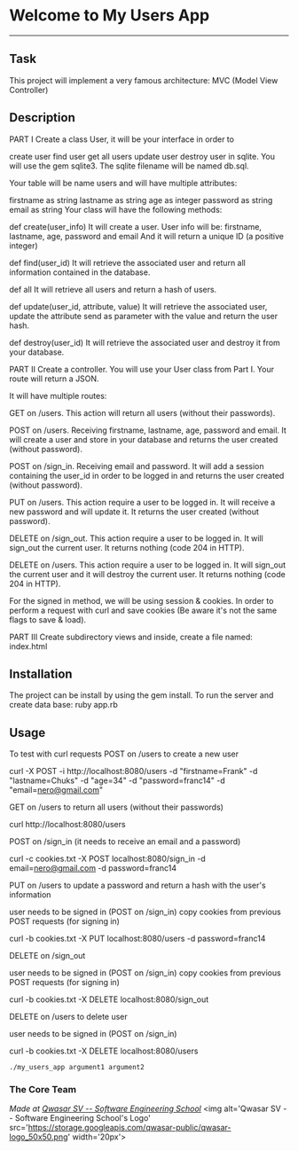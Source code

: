 # Welcome to My Users App
***

## Task
This project will implement a very famous architecture: MVC (Model View Controller)

## Description
PART I
Create a class User, it will be your interface in order to

create user
find user
get all users
update user
destroy user in sqlite.
You will use the gem sqlite3.
The sqlite filename will be named db.sql.

Your table will be name users and will have multiple attributes:

firstname as string
lastname as string
age as integer
password as string
email as string
Your class will have the following methods:

def create(user_info)
It will create a user. User info will be: firstname, lastname, age, password and email
And it will return a unique ID (a positive integer)

def find(user_id)
It will retrieve the associated user and return all information contained in the database.

def all
It will retrieve all users and return a hash of users.

def update(user_id, attribute, value)
It will retrieve the associated user, update the attribute send as parameter with the value and return the user hash.

def destroy(user_id)
It will retrieve the associated user and destroy it from your database.


PART II
Create a controller. You will use your User class from Part I. Your route will return a JSON.

It will have multiple routes:

GET on /users. This action will return all users (without their passwords).

POST on /users. Receiving firstname, lastname, age, password and email. It will create a user and store in your database and returns the user created (without password).

POST on /sign_in. Receiving email and password. It will add a session containing the user_id in order to be logged in and returns the user created (without password).

PUT on /users. This action require a user to be logged in. It will receive a new password and will update it. It returns the user created (without password).

DELETE on /sign_out. This action require a user to be logged in. It will sign_out the current user. It returns nothing (code 204 in HTTP).

DELETE on /users. This action require a user to be logged in. It will sign_out the current user and it will destroy the current user. It returns nothing (code 204 in HTTP).

For the signed in method, we will be using session & cookies. In order to perform a request with curl and save cookies
(Be aware it's not the same flags to save & load).

PART III
Create subdirectory views and inside, create a file named: index.html

## Installation
The project can be install by using the gem install.
To run the server and create data base: ruby app.rb

## Usage
To test with curl requests
POST on /users to create a new user

curl -X POST -i http://localhost:8080/users -d "firstname=Frank" -d "lastname=Chuks" -d "age=34" -d "password=franc14" -d "email=nero@gmail.com"

GET on /users to return all users (without their passwords)

curl http://localhost:8080/users

POST on /sign_in (it needs to receive an email and a password)

curl -c cookies.txt -X POST localhost:8080/sign_in -d email=nero@gmail.com -d password=franc14

PUT on /users to update a password and return a hash with the user's information

user needs to be signed in (POST on /sign_in)
copy cookies from previous POST requests (for signing in)

curl -b cookies.txt -X PUT localhost:8080/users -d password=franc14      

DELETE on /sign_out

user needs to be signed in (POST on /sign_in)
copy cookies from previous POST requests (for signing in)

curl -b cookies.txt -X DELETE localhost:8080/sign_out       

DELETE on /users to delete user

user needs to be signed in (POST on /sign_in)

curl -b cookies.txt -X DELETE localhost:8080/users 

```
./my_users_app argument1 argument2
```

### The Core Team


<span><i>Made at <a href='https://qwasar.io'>Qwasar SV -- Software Engineering School</a></i></span>
<span><img alt='Qwasar SV -- Software Engineering School's Logo' src='https://storage.googleapis.com/qwasar-public/qwasar-logo_50x50.png' width='20px'></span>

